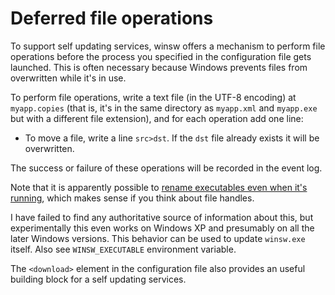 Deferred file operations
====

To support self updating services, winsw offers a mechanism to perform file operations before the process you specified in the configuration file gets launched. 
This is often necessary because Windows prevents files from overwritten while it's in use.

To perform file operations, write a text file (in the UTF-8 encoding) at `myapp.copies` 
  (that is, it's in the same directory as `myapp.xml` and `myapp.exe` but with a different file extension), 
  and for each operation add one line:

* To move a file, write a line `src>dst`. If the `dst` file already exists it will be overwritten.

The success or failure of these operations will be recorded in the event log.

Note that it is apparently possible to [rename executables even when it's running](http://superuser.com/questions/488127/why-can-i-rename-a-running-executable-but-not-delete-it), which makes sense if you think about file handles.
<!--TODO: fix "I"-->
I have failed to find any authoritative source of information about this, but experimentally this even works on Windows XP and presumably on all the later Windows versions. 
This behavior can be used to update `winsw.exe` itself.
Also see `WINSW_EXECUTABLE` environment variable.

The `<download>` element in the configuration file also provides an useful building block for a self updating services.
